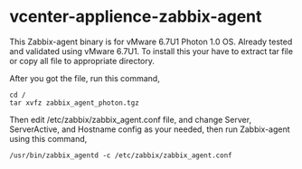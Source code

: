# vcenter-applience-zabbix-agent

This Zabbix-agent binary is for vMware 6.7U1 Photon 1.0 OS. Already tested and validated using vMware 6.7U1.
To install this your have to extract tar file or copy all file to appropriate directory.

After you got the file, run this command,

```
cd /
tar xvfz zabbix_agent_photon.tgz
```

Then edit /etc/zabbix/zabbix_agent.conf file, and change Server, ServerActive, and Hostname config as your needed, then run Zabbix-agent using this command,

```
/usr/bin/zabbix_agentd -c /etc/zabbix/zabbix_agent.conf
```
